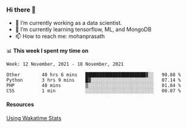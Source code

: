 ### Hi there 👋

- 🔭 I’m currently working as a data scientist.
- 🌱 I’m currently learning tensorflow, ML, and MongoDB
- 📫 How to reach me: mohanprasath

📊 **This week I spent my time on**
<!--START_SECTION:waka-->
```text
Week: 12 November, 2021 - 18 November, 2021

Other        40 hrs 6 mins   ██████████████████████▓░░   90.88 % 
Python       3 hrs 9 mins    █▓░░░░░░░░░░░░░░░░░░░░░░░   07.14 % 
PHP          48 mins         ▒░░░░░░░░░░░░░░░░░░░░░░░░   01.84 % 
CSS          1 min           ░░░░░░░░░░░░░░░░░░░░░░░░░   00.07 % 
```
<!--END_SECTION:waka-->

#### Resources
[Using Wakatime Stats](https://github.com/marketplace/actions/waka-readme)
